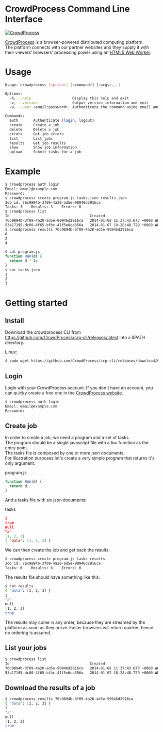 # CrowdProcess Command Line Interface

[![CrowdProcess](https://crowdprocess.com/img/crowdprocess-logo-symbol.svg)](https://crowdprocess.com/)

[CrowdProcess](https://crowdprocess.com/) is a browser-powered distributed computing platform.  
The platform connects with our partner websites and they supply it with their viewers' browsers' processing power using an [HTML5 Web Worker](https://developer.mozilla.org/en-US/docs/Web/Guide/Performance/Using_web_workers).  


# Usage
```bash
Usage: crowdprocess [options] [<command>] [<args>...]

Options:
  -h, --help                   Display this help and exit
  -v, --version                Output version information and exit
  -u, --user <email:password>  Authenticate the command using email and password

Commands:
  auth       Authenticate (login, logout)
  create     Create a job
  delete     Delete a job
  errors     Get job errors
  list       List jobs
  results    Get job results
  show       Show job information
  upload     Submit tasks for a job
```

# Example
```bash
$ crowdprocess auth login
Email: email@example.com
Password:
$ crowdprocess create program.js tasks.json results.json
Job id: 76c9894b-3f09-4a20-ad5e-90946d2916ca
Tasks: 3    Results: 3    Errors: 0
$ crowdprocess list
Id                                     Created                            Tasks       Status
76c9894b-3f09-4a20-ad5e-90946d2916ca   2014-01-08 11:37:43.673 +0000 WET          3   active
53a17195-dc00-4f65-bfbc-41f5e6ca356a   2014-01-07 18:28:48.729 +0000 WET    1000000   active
$ crowdprocess results 76c9894b-3f09-4a20-ad5e-90946d2916ca
6
2
4
```

```bash
$ cat program.js
function Run(d) {
  return d * 2;
}
$ cat tasks.json
1
2
3
```

# Getting started

## Install
Download the crowdprocess CLI from https://github.com/CrowdProcess/crp-cli/releases/latest into a $PATH directory.

Linux:
```bash
$ sudo wget https://github.com/CrowdProcess/crp-cli/releases/download/0.8.0/crowdprocess-linux-386 -O /usr/local/bin/crowdprocess && sudo chmod +x /usr/local/bin/crowdprocess
```

## Login
Login with your CrowdProcess account. If you don't have an account, you can quicky create a free one in the [CrowdProcess website](https://crowdprocess.com/register).
```bash
$ crowdprocess auth login
Email: email@example.com
Password:
```

## Create job
In order to create a job, we need a program and a set of tasks.  
The program should be a single javascript file with a `Run` function as the entry point.  
The tasks file is composed by one or more json documents.  
For illustration purposes let's create a very simple program that returns it's only argument:

program.js
```js
function Run(d) {
  return d;
}
```

And a tasks file with six json documents:

tasks
```json
1
true
null
"a"
[1, 2, 3]
{ "data": [1, 2, 3] }
```

We can then create the job and get back the results.
```bash
$ crowdprocess create program.js tasks results
Job id: 76c9894b-3f09-4a20-ad5e-90946d2916ca
Tasks: 6    Results: 6    Errors: 0
```

The results file should have something like this:
```bash
$ cat results
{ "data": [1, 2, 3] }
1
"a"
null
[1, 2, 3]
true
```

The results may come in any order, because they are streamed by the platform as soon as they arrive. Faster browsers will return quicker, hence no ordering is assured.

## List your jobs
```bash
$ crowdprocess list
Id                                     Created                            Tasks       Status
76c9894b-3f09-4a20-ad5e-90946d2916ca   2014-01-08 11:37:43.673 +0000 WET          6   active
53a17195-dc00-4f65-bfbc-41f5e6ca356a   2014-01-07 18:28:48.729 +0000 WET    1000000   active
```

## Download the results of a job
```bash
$ crowdprocess results 76c9894b-3f09-4a20-ad5e-90946d2916ca
{ "data": [1, 2, 3] }
1
"a"
null
[1, 2, 3]
true
```
